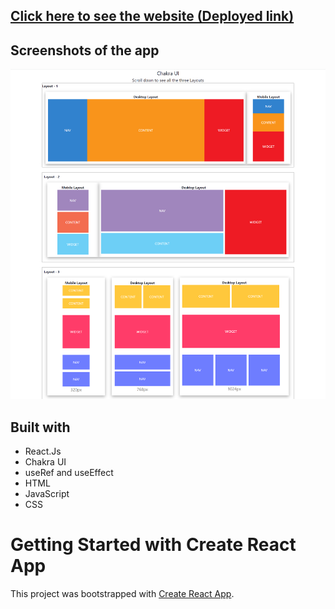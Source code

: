 ## [Click here to see the website (Deployed link)](https://magical-cuchufli-66027d.netlify.app/)

## Screenshots of the app
![](https://github.com/tarun10001/RCT-121/blob/main/24May%20Chakra%20UI/layout.png?raw=true)

## Built with 

- React.Js
- Chakra UI
- useRef and useEffect 
- HTML
- JavaScript
- CSS


# Getting Started with Create React App

This project was bootstrapped with [Create React App](https://github.com/facebook/create-react-app).
